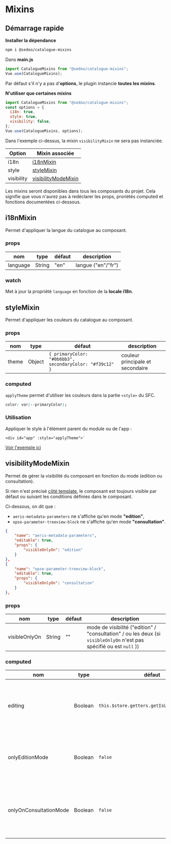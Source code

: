 # Mixins

## Démarrage rapide

**Installer la dépendance**

```bash
npm i @sedoo/catalogue-mixins
```

Dans **main.js**

```javascript
import CatalogueMixins from "@sedoo/catalogue-mixins";
Vue.use(CatalogueMixins);
```

Par défaut s'il n'y a pas d'**options**, le plugin instancie **toutes les mixins**.

**N'utiliser que certaines mixins**

```javascript
import CatalogueMixins from "@sedoo/catalogue-mixins";
const options = {
  i18n: true,
  style: true,
  visibility: false,
};
Vue.use(CatalogueMixins, options);
```

Dans l'exemple ci-dessus, la mixin `visibilityMixin` ne sera pas instanciée.

| Option     | Mixin associée                                             |
| ---------- | ---------------------------------------------------------- |
| i18n       | [i18nMixin](/fr/mixins.html#i18nmixin)                     |
| style      | [styleMixin](/fr/mixins.html#stylemixin)                   |
| visibility | [visibilityModeMixin](/fr/mixins.html#visibilitymodemixin) |

<Badge text="Attention" type="warn" /> Les mixins seront disponibles dans tous les composants du projet. Cela signifie que vous n'aurez pas à redéclarer les props, proriétés computed et fonctions documentées ci-dessous.

## i18nMixin

Permet d'appliquer la langue du catalogue au composant.

### props

| nom      | type   | défaut | description        |
| -------- | ------ | ------ | ------------------ |
| language | String | "en"   | langue ("en"/"fr") |

### watch

Met à jour la propriété `language` en fonction de la **locale i18n**.

## styleMixin

Permet d'appliquer les couleurs du catalogue au composant.

### props

| nom   | type   | défaut                                                   | description                      |
| ----- | ------ | -------------------------------------------------------- | -------------------------------- |
| theme | Object | `{ primaryColor: "#0b6bb3", secondaryColor: "#f39c12" }` | couleur principale et secondaire |

### computed

`applyTheme` permet d'utiliser les couleurs dans la partie `<style>` du SFC.

```css
color: var(--primaryColor);
```

### Utilisation

Appliquer le style à l'élément parent du module ou de l'app :

```vue
<div id="app" :style="applyTheme">`
```

[Voir l'exemple ici](/fr/test.html)

## visibilityModeMixin

Permet de gérer la visibilité du composant en fonction du mode (edition ou consultation).

Si rien n'est précisé [côté template](https://services.sedoo.fr/metadatatemplate/swagger-ui.html), le composant est toujours visible par défaut ou suivant les conditions définies dans le composant.

Ci-dessous, on dit que :

- `aeris-metadata-parameters` ne s'affiche qu'en mode **"edition"**,
- `opse-parameter-treeview-block` ne s'affiche qu'en mode **"consultation"**.

```json
{
    "name": "aeris-metadata-parameters",
    "editable": true,
    "props": {
        "visibleOnlyOn": "edition"
    }
},
{
    "name": "opse-parameter-treeview-block",
    "editable": true,
    "props": {
        "visibleOnlyOn": "consultation"
    }
},
```

### props

| nom           | type   | défaut | description                                                                                                          |
| ------------- | ------ | ------ | -------------------------------------------------------------------------------------------------------------------- |
| visibleOnlyOn | String | ""     | mode de visibilité ("edition" / "consultation" / ou les deux (si `visibleOnlyOn` n'est pas spécifié ou est `null` )) |

### computed

| nom                    | type    | défaut                                      | description                                                                                                      |
| ---------------------- | ------- | ------------------------------------------- | ---------------------------------------------------------------------------------------------------------------- |
| editing                | Boolean | `this.$store.getters.getIsUserEditingSheet` | Récupéré depuis le store du catalogue. Vaut `true` si on est en édition et `false` si on est en consultation.    |
| onlyEditionMode        | Boolean | `false`                                     | `true` si la propriété `visibleOnlyOn: "edition"` est présente dans le template et si `editing` est `true`       |
| onlyOnConsultationMode | Boolean | `false`                                     | `true` si la propriété `visibleOnlyOn: "consultation"` est présente dans le template et si `editing` est `false` |
